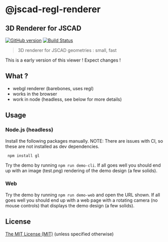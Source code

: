# @jscad-regl-renderer

## 3D Renderer for JSCAD

[![GitHub version](https://badge.fury.io/gh/jscad%2Fregl-renderer.svg)](https://badge.fury.io/gh/jscad%2Fregl-renderer)
[![Build Status](https://travis-ci.org/jscad/regl-renderer.svg)](https://travis-ci.org/jscad/regl-renderer)

> 3D renderer for JSCAD geometries : small, fast

This is a early version of this viewer ! Expect changes !

## What ?
- webgl renderer (barebones, uses regl)
- works in the browser
- work in node (headless, see below for more details)

## Usage

### Node.js (headless)

Install the following packages manually. NOTE: There are issues with CI, so these are not installed as dev dependencies.

```
 npm install gl
```

Try the demo by running ```npm run demo-cli```.
If all goes well you should end up with an image (test.png) rendering of the demo design (a few solids).

### Web

Try the demo by running ```npm run demo-web``` and open the URL shown.
If all goes well you should end up with a web page with a rotating camera (no mouse controls) that displays the demo design (a few solids).

## License

[The MIT License (MIT)](../../../LICENSE)
(unless specified otherwise)
